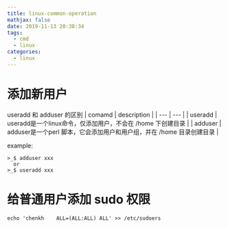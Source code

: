 ```yaml
---
title: linux-common-operation
mathjax: false
date: 2019-11-13 20:38:34
tags:
  - cmd
  - linux
categories:
  - linux
---
```


# 添加新用户

useradd 和 adduser 的区别
| comamd | description |
| --- | --- |
| useradd | useradd是一个linux命令，仅添加用户，不会在 /home 下创建目录 |
| adduser | adduser是一个perl 脚本，它会添加用户和用户组，并在 /home 目录创建目录 |

example:
```shell
>_$ adduser xxx
  or
>_$ useradd xxx
```

# 给普通用户添加 sudo 权限

```
echo 'chenkh    ALL=(ALL:ALL) ALL' >> /etc/sudoers
```
